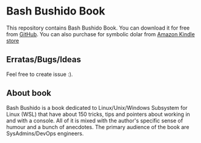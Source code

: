 # Bash Bushido Book

This repository contains Bash Bushido Book. You can download it for free from
[GitHub](https://github.com/AlexBaranowski/bash-bushido-book/releases). You can also
purchase for symbolic dolar from [Amazon Kindle store](https://www.amazon.com/dp/B082Z65LCD)

## Erratas/Bugs/Ideas

Feel free to create issue :).

## About book

Bash Bushido is a book dedicated to Linux/Unix/Windows Subsystem for Linux
(WSL) that have about 150 tricks, tips and pointers about working in and with a
console. All of it is mixed with the author's specific sense of humour and a
bunch of anecdotes. The primary audience of the book are SysAdmins/DevOps
engineers.
